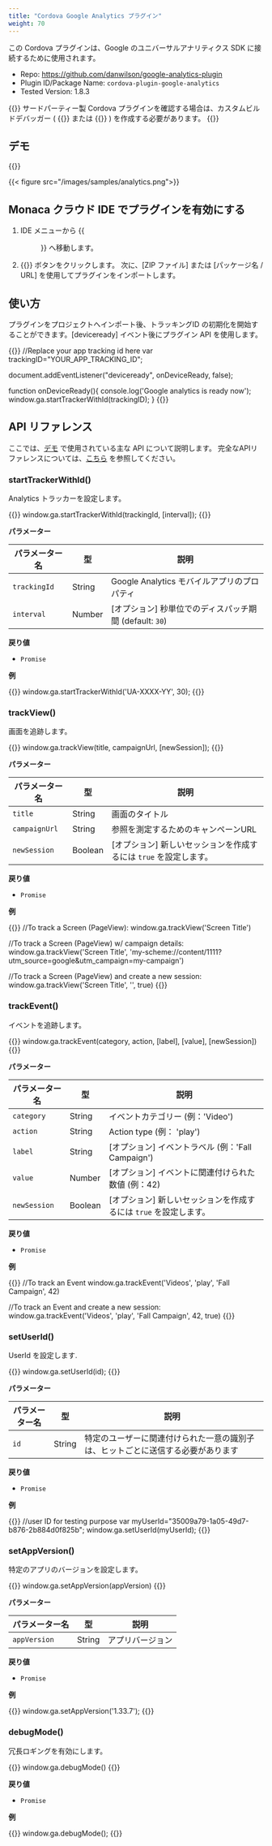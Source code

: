 ```yaml
---
title: "Cordova Google Analytics プラグイン"
weight: 70
---
```


この Cordova プラグインは、Google のユニバーサルアナリティクス SDK に接続するために使用されます。

- Repo: https://github.com/danwilson/google-analytics-plugin
- Plugin ID/Package Name: `cordova-plugin-google-analytics`
- Tested Version: 1.8.3

{{<note>}}
サードパーティー製 Cordova プラグインを確認する場合は、カスタムビルドデバッガー ( {{<link title="Android 版" href="https://docs.monaca.io/ja/products_guide/debugger/installation/debugger_android/#カスタムビルド版-monaca-デバッガーのビルドとインストール">}} または {{<link title="iOS 版" href="https://docs.monaca.io/ja/products_guide/debugger/installation/debugger_ios/#カスタムビルド版-monaca-デバッガーのビルド方法">}} ) を作成する必要があります。
{{</note>}}

## デモ 

{{<import pid="5ac33902e7888548428b4567" title="Google Analytics Plugin Demo">}}

{{< figure src="/images/samples/analytics.png">}}

## Monaca クラウド IDE でプラグインを有効にする

1. IDE メニューから {{<menu menu1="設定" menu2="Cordova プラグインの管理">}} へ移動します。

2. {{<guilabel name="Cordova プラグインのインポート">}}  ボタンをクリックします。 次に、[ZIP ファイル] または [パッケージ名 / URL] を使用してプラグインをインポートします。

## 使い方

プラグインをプロジェクトへインポート後、トラッキングID の初期化を開始することができます。[deviceready] イベント後にプラグイン API を使用します。

{{<highlight javascript>}}
//Replace your app tracking id here
var trackingID="YOUR_APP_TRACKING_ID";

document.addEventListener("deviceready", onDeviceReady, false);

function onDeviceReady(){
    console.log('Google analytics is ready now');
    window.ga.startTrackerWithId(trackingID);
}
{{</highlight>}}

## API リファレンス

ここでは、[デモ](https://monaca.mobi/directimport?pid=5ac33902e7888548428b4567) で使用されている主な API について説明します。 完全なAPIリファレンスについては、[こちら](https://github.com/danwilson/google-analytics-plugin) を参照してください。

### startTrackerWithId()

Analytics トラッカーを設定します。

{{<highlight javascript>}}
window.ga.startTrackerWithId(trackingId, [interval]);
{{</highlight>}}

**パラメーター**

パラメーター名 | 型 | 説明
-----|------|-------------
`trackingId` | String | Google Analytics モバイルアプリのプロパティ
`interval` | Number | [オプション] 秒単位でのディスパッチ期間 (default: `30`)

**戻り値**

- `Promise`

**例**

{{<highlight javascript>}}
window.ga.startTrackerWithId('UA-XXXX-YY', 30);
{{</highlight>}}

### trackView()

画面を追跡します。

{{<highlight javascript>}}
window.ga.trackView(title, campaignUrl, [newSession]);
{{</highlight>}}

**パラメーター**

パラメーター名 | 型 | 説明
-----|------|-------------
`title` | String | 画面のタイトル
`campaignUrl` | String | 参照を測定するためのキャンペーンURL
`newSession` | Boolean | [オプション] 新しいセッションを作成するには `true` を設定します。

**戻り値**

- `Promise`

**例**

{{<highlight javascript>}}
//To track a Screen (PageView):
window.ga.trackView('Screen Title')

//To track a Screen (PageView) w/ campaign details:
window.ga.trackView('Screen Title', 'my-scheme://content/1111?utm_source=google&utm_campaign=my-campaign')

//To track a Screen (PageView) and create a new session:
window.ga.trackView('Screen Title', '', true)
{{</highlight>}}

### trackEvent()

イベントを追跡します。

{{<highlight javascript>}}
window.ga.trackEvent(category, action, [label], [value], [newSession])
{{</highlight>}}

**パラメーター**

パラメーター名 | 型 | 説明
-----|------|-------------
`category` | String | イベントカテゴリー (例：'Video')
`action` | String | Action type (例： 'play')
`label` | String | [オプション] イベントラベル (例：'Fall Campaign')
`value` | Number | [オプション] イベントに関連付けられた数値 (例：42)
`newSession` | Boolean | [オプション] 新しいセッションを作成するには `true` を設定します。

**戻り値**

- `Promise`

**例**

{{<highlight javascript>}}
//To track an Event
window.ga.trackEvent('Videos', 'play', 'Fall Campaign', 42)

//To track an Event and create a new session:
window.ga.trackEvent('Videos', 'play', 'Fall Campaign', 42, true)
{{</highlight>}}

### setUserId()

UserId を設定します.

{{<highlight javascript>}}
window.ga.setUserId(id);
{{</highlight>}}

**パラメーター**

パラメーター名 | 型 | 説明
-----|------|-------------
`id` | String | 特定のユーザーに関連付けられた一意の識別子は、ヒットごとに送信する必要があります

**戻り値**

- `Promise`

**例**

{{<highlight javascript>}}
//user ID for testing purpose
var myUserId="35009a79-1a05-49d7-b876-2b884d0f825b";
window.ga.setUserId(myUserId);
{{</highlight>}}

### setAppVersion()

特定のアプリのバージョンを設定します。

{{<highlight javascript>}}
window.ga.setAppVersion(appVersion)
{{</highlight>}}

**パラメーター**

パラメーター名 | 型 | 説明
-----|------|-------------
`appVersion` | String | アプリバージョン

**戻り値**

- `Promise`

**例**

{{<highlight javascript>}}
window.ga.setAppVersion('1.33.7');
{{</highlight>}}


### debugMode()

冗長ロギングを有効にします。

{{<highlight javascript>}}
window.ga.debugMode()
{{</highlight>}}

**戻り値**

- `Promise`

**例**

{{<highlight javascript>}}
window.ga.debugMode();
{{</highlight>}}


